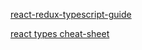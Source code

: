 [react-redux-typescript-guide](https://github.com/piotrwitek/react-redux-typescript-guide#--stateless-counter)

[react types cheat-sheet](https://github.com/piotrwitek/react-redux-typescript-guide#react-types-cheatsheet)
